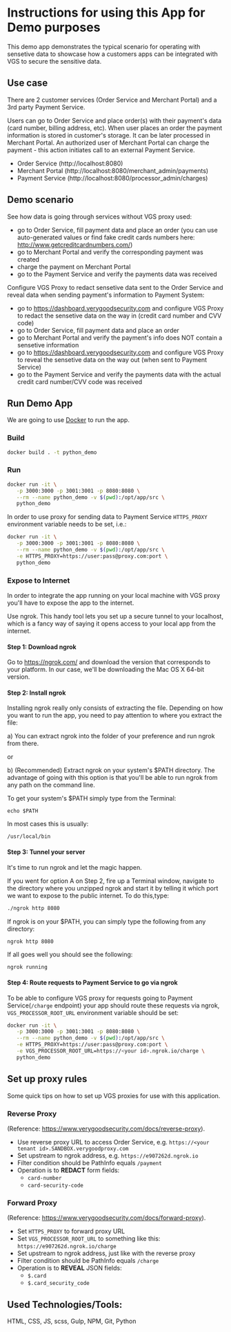 # Instructions for using this App for Demo purposes
This demo app demonstrates the typical scenario for operating with sensetive data to showcase how a customers apps can be integrated with VGS to secure the sensitive data.
## Use case

There are 2 customer services (Order Service and Merchant Portal) and a 3rd party Payment Service.

Users can go to Order Service and place order(s) with their payment's data (card number, billing address, etc). When user places an order the payment information is stored in customer's storage. It can be later processed in Merchant Portal.
An authorized user of Merchant Portal can charge the payment - this action initiates call to an external Payment Service.

- Order Service (http://localhost:8080)
- Merchant Portal (http://localhost:8080/merchant_admin/payments)
- Payment Service (http://localhost:8080/processor_admin/charges)

## Demo scenario

See how data is going through services without VGS proxy used:
- go to Order Service, fill payment data and place an order (you can use auto-generated values or find fake credit cards numbers here: http://www.getcreditcardnumbers.com/)
- go to Merchant Portal and verify the corresponding payment was created
- charge the payment on Merchant Portal
- go to the Payment Service and verify the payments data was received

Configure VGS Proxy to redact sensetive data sent to the Order Service and reveal data when sending payment's information to Payment System:
- go to https://dashboard.verygoodsecurity.com and configure VGS Proxy to redact the sensetive data on the way in (credit card number and CVV code)
- go to Order Service, fill payment data and place an order
- go to Merchant Portal and verify the payment's info does NOT contain a sensetive information
- go to https://dashboard.verygoodsecurity.com and configure VGS Proxy to reveal the sensetive data on the way out (when sent to Payment Service)
- go to the Payment Service and verify the payments data with the actual credit card number/CVV code was received



## Run Demo App
We are going to use [Docker](https://docker.com) to run the app.

### Build

```bash
docker build . -t python_demo
```

### Run

```bash
docker run -it \
   -p 3000:3000 -p 3001:3001 -p 8080:8080 \
   --rm --name python_demo -v $(pwd):/opt/app/src \
   python_demo
```
In order to use proxy for sending data to Payment Service `HTTPS_PROXY` environment variable needs to be set, i.e.:
```bash
docker run -it \
   -p 3000:3000 -p 3001:3001 -p 8080:8080 \
   --rm --name python_demo -v $(pwd):/opt/app/src \
   -e HTTPS_PROXY=https://user:pass@proxy.com:port \
   python_demo
```


### Expose to Internet

In order to integrate the app running on your local machine with VGS proxy you'll have to expose the app to the internet.

Use ngrok. This handy tool lets you set up a secure tunnel to your localhost, which is a fancy way of saying it opens access to your local app from the internet.

#### Step 1: Download ngrok
Go to https://ngrok.com/ and download the version that corresponds to your platform. In our case, we'll be downloading the Mac OS X 64-bit version.

#### Step 2: Install ngrok
Installing ngrok really only consists of extracting the file. Depending on how you want to run the app, you need to pay attention to where you extract the file:

a) You can extract ngrok into the folder of your preference and run ngrok from there.

or

b) (Recommended) Extract ngrok on your system's $PATH directory. The advantage of going with this option is that you'll be able to run ngrok from any path on the command line.

To get your system's $PATH simply type from the Terminal:
```
echo $PATH
```
In most cases this is usually:
```
/usr/local/bin
```
#### Step 3: Tunnel your server
It's time to run ngrok and let the magic happen.

If you went for option A on Step 2, fire up a Terminal window, navigate to the directory where you unzipped ngrok and start it by telling it which port we want to expose to the public internet. To do this,type:
```bash
./ngrok http 8080
```
If ngrok is on your $PATH, you can simply type the following from any directory:
```bash
ngrok http 8080
```
If all goes well you should see the following:
```
ngrok running
```

#### Step 4: Route requests to Payment Service to go via ngrok
To be able to configure VGS proxy for requests going to Payment Service(`/charge` endpoint) your app should route these requests via ngrok, `VGS_PROCESSOR_ROOT_URL` environment variable should be set:
```bash
docker run -it \
   -p 3000:3000 -p 3001:3001 -p 8080:8080 \
   --rm --name python_demo -v $(pwd):/opt/app/src \
   -e HTTPS_PROXY=https://user:pass@proxy.com:port \
   -e VGS_PROCESSOR_ROOT_URL=https://<your id>.ngrok.io/charge \
   python_demo
```

## Set up proxy rules
Some quick tips on how to set up VGS proxies for use with this application.

### Reverse Proxy
(Reference: https://www.verygoodsecurity.com/docs/reverse-proxy).

* Use reverse proxy URL to access Order Service, e.g. `https://<your tenant id>.SANDBOX.verygoodproxy.com`
* Set upstream to ngrok address, e.g. `https://e907262d.ngrok.io`
* Filter condition should be PathInfo equals `/payment`
* Operation is to **REDACT** form fields:
    - `card-number`
    - `card-security-code`

### Forward Proxy
(Reference: https://www.verygoodsecurity.com/docs/forward-proxy).

* Set `HTTPS_PROXY` to forward proxy URL
* Set `VGS_PROCESSOR_ROOT_URL` to something like this: `https://e907262d.ngrok.io/charge`
* Set upstream to ngrok address, just like with the reverse proxy
* Filter condition should be PathInfo equals `/charge`
* Operation is to **REVEAL** JSON fields:
    - `$.card`
    - `$.card_security_code`

## Used Technologies/Tools:

HTML, CSS, JS, scss, Gulp, NPM, Git, Python
